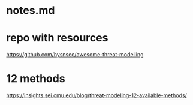 # notes.md

# repo with resources

https://github.com/hysnsec/awesome-threat-modelling

# 12 methods

https://insights.sei.cmu.edu/blog/threat-modeling-12-available-methods/